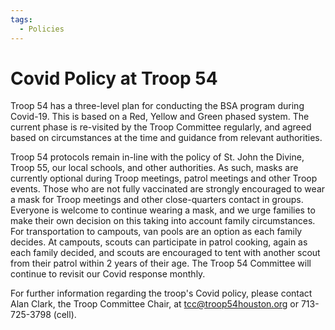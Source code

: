 ```yaml
---
tags:
  - Policies
---
```


# Covid Policy at Troop 54

Troop 54 has a three-level plan for conducting the BSA program during Covid-19.  This is based on a Red, Yellow and Green phased system.  The current phase is re-visited by the Troop Committee regularly, and agreed based on circumstances at the time and guidance from relevant authorities.

Troop 54 protocols remain in-line with the policy of St. John the Divine, Troop 55, our local schools, and other authorities.  As such, masks are currently optional during Troop meetings, patrol meetings and other Troop events.  Those who are not fully vaccinated are strongly encouraged to wear a mask for Troop meetings and other close-quarters contact in groups.  Everyone is welcome to continue wearing a mask, and we urge families to make their own decision on this taking into account family circumstances.  For transportation to campouts, van pools are an option as each family decides.  At campouts, scouts can participate in patrol cooking, again as each family decided, and scouts are encouraged to tent with another scout from their patrol within 2 years of their age.  The Troop 54 Committee will continue to revisit our Covid response monthly.

For further information regarding the troop's Covid policy, please contact Alan Clark, the Troop Committee Chair, at tcc@troop54houston.org or 713-725-3798 (cell).

 